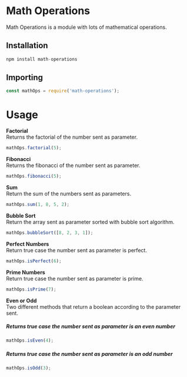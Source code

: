# Math Operations

Math Operations is a module with lots of mathematical operations.

## Installation
```javascript
npm install math-operations
```

## Importing

```javascript
const mathOps = require('math-operations');  
```

# Usage

**Factorial**  
Returns the factorial of the number sent as parameter.
```javascript
mathOps.factorial(5);
```

**Fibonacci**  
Returns the fibonacci of the number sent as parameter.
```javascript
mathOps.fibonacci(5);
```

**Sum**  
Return the sum of the numbers sent as parameters.
```javascript
mathOps.sum(1, 8, 5, 2);
```

**Bubble Sort**  
Return the array sent as parameter sorted with bubble sort algorithm.
```javascript
mathOps.bubbleSort([8, 2, 3, 1]);
```

**Perfect Numbers**  
Return true case the number sent as parameter is perfect.
```javascript
mathOps.isPerfect(6);
```

**Prime Numbers**  
Return true case the number sent as parameter is prime.
```javascript
mathOps.isPrime(7);
```

**Even or Odd**  
Two different methods that return a boolean according to the parameter sent.

##### Returns true case the number sent as parameter is an even number
```javascript
mathOps.isEven(4);
```

##### Returns true case the number sent as parameter is an odd number
```javascript
mathOps.isOdd(3);
```
